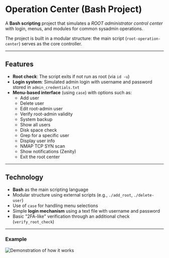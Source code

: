 # Operation Center (Bash Project)

A **Bash scripting** project that simulates a *ROOT administrator control center* with login, menus, and modules for common sysadmin operations.  

The project is built in a modular structure: the main script (`root-operation-center`) serves as the core controller.

---

## Features
- **Root check**: The script exits if not run as root (via `id -u`)  
- **Login system**: Simulated admin login with username and password stored in `admin_credentials.txt`  
- **Menu-based interface** (using `case`) with options such as:
  - Add user  
  - Delete user  
  - Edit root-admin user  
  - Verify root-admin validity  
  - System backup  
  - Show all users  
  - Disk space check  
  - Grep for a specific user  
  - Display user info  
  - NMAP TCP SYN scan  
  - Show notifications (Zenity)  
  - Exit the root center  

---

## Technology
- **Bash** as the main scripting language  
- Modular structure using external scripts (e.g., `./add_root`, `./delete-user`)  
- Use of `case` for handling menu selections  
- Simple **login mechanism** using a text file with username and password  
- Basic "2FA-like" verification through an additional check (`verify_root_check`)  

---

### Example
![Demonstration of how it works](images/)